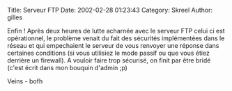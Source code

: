 Title: Serveur FTP
Date: 2002-02-28 01:23:43
Category: Skreel
Author: gilles

Enfin !
Après deux heures de lutte acharnée avec le serveur FTP celui ci est opérationnel, le problème venait du fait des sécurités implémentées dans le réseau et qui empechaient le serveur de vous renvoyer une réponse dans certaines conditions (si vous utilisiez le mode passif  ou que vous étiez derrière un firewall).
A vouloir faire trop sécurisé, on finit par être bridé (c'est écrit dans mon bouquin d'admin ;p)

Veins - bofh